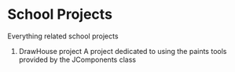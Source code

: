 # School Projects

Everything related school projects

1. DrawHouse project
	A project dedicated to using the paints tools provided by the JComponents class
	

